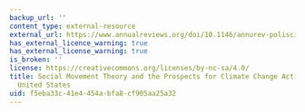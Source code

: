 ```yaml
---
backup_url: ''
content_type: external-resource
external_url: https://www.annualreviews.org/doi/10.1146/annurev-polisci-052615-025801
has_external_licence_warning: true
has_external_license_warning: true
is_broken: ''
license: https://creativecommons.org/licenses/by-nc-sa/4.0/
title: Social Movement Theory and the Prospects for Climate Change Activism in the
  United States
uid: f5eba33c-41e4-454a-bfa8-cf905aa25a32
---
```

